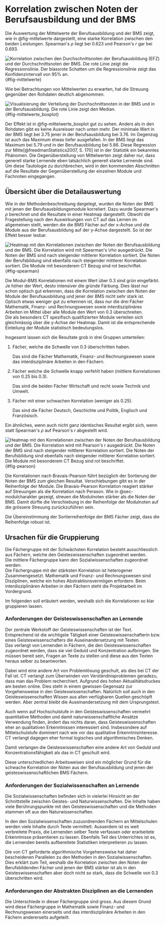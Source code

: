 # Korrelation zwischen Noten der Berufsausbildung und der BMS

Die Auswertung der Mittelwerte der Berufsausbildung und der BMS zeigt,
wie in @fig-mittelwerte dargestellt,
eine starke Korrelation zwischen den beiden Leistungen. Spearman's $\rho$
liegt bei 0.623 und Pearson's $r$ gar bei 0.693.

![Korrelation zwischen den Durchschnittsnoten der Berufsausbildung (EFZ)
und der Durchschnittsnoten der BMS. Die rote Linie zeigt die
Regressionslinie. Der blassrote Schatten um die Regressionslinie zeigt
das Konfidenzintervall von 95%
an.](../graphics/scatterplot_mittelwerte.svg){#fig-mittelwerte}

Wie bei Betrachtungen von Mittelwerten zu erwarten, hat die Streuung
gegenüber den Rohdaten deutlich abgenommen.

![Visualisierung der Verteilung der Durchschnittsnoten in der BMS und in
der Berufsausbildung. Die rote Linie zeigt den
Median.](../graphics/verteilung_durchschnitte.svg){#fig-mittelwerte_boxplot}

Der Effekt ist in @fig-mittelwerte_boxplot gut zu sehen.
Anders als in den Rohdaten gibt es keine Ausreisser nach unten mehr. Der minimale Wert in der
BMS liegt bei 3.75 jener in der Berufsausbildung bei 3.76. Im Gegenzug
ist auch das Maximum etwas tiefer ausgefallen. In der BMS liegt das
Maximum bei 5.79 und in der Berufsausbildung bei 5.86. Diese Regression
zur Mitte[@freedmanStatistics2007, S. 170] ist in der Statistik ein
bekanntes Phänomen. Die Gegenüberstellung von Mittelwerten zeigt daher
nur, dass generell starke Lernende eben tatsächlich generell starke
Lernende sind. Um diese Tautologie zu durchbrechen, wird in den
kommenden Abschnitten auf die Resultate der Gegenüberstellung der
einzelnen Module und Fachnoten eingegangen.

## Übersicht über die Detailauswertung

Wie in der Methodenbeschreibung dargelegt, wurden die Noten der BMS mit
jenen der Berufsausbildungsmodule korreliert. Dazu wurde Spearman's
$\rho$ berechnet und die Resultate in einer Heatmap dargestellt.
Obwohl
die Fragestellung nach den Auswirkungen von CT auf das Lernen im
allgemeinen stellt, werden die die BMS Fächer auf der x-Achse und die
Module aus der Berufsausbildung auf der y-Achse dargestellt. So ist der
Effekt besser lesbar.


![Heatmap mit den Korrelationen zwischen der Noten der Berufsausbildung
und der BMS. Die
Korrelation wird mit Spearman's $\rho$ ausgedrückt. Die Noten der BMS
sind nach steigender mittlerer Korrelation
sortiert. Die Noten der Berufsbildung sind ebenfalls nach steigender
mittlerer Korrelation sortiert. Die Module mit besonderem CT Bezug sind
rot
beschriftet.](../graphics/spearmankorrelationen_heatmap.svg){#fig-spearman}

Die Modul-BMS Korrelationen mit einem Wert über 0.3 sind grün
eingefärbt. Je höher der Wert, desto intensiver die gründe Färbung. Dies
lässt nur schon optisch gut erkennen, dass die Korrelation zwischen den
Noten der Module der Berufsausbildung und jener der BMS nicht sehr stark
ist. Optisch etwas weniger gut zu erkennen ist, dass nur die drei Fächer
Mathematik, Finanz- und Rechnungswesen sowie interdisziplinäres Arbeiten
im Mittel über alle Module den Wert von 0.3 überschreiten.  
Die als besonders CT spezifisch qualifizierten Module verteilen sich
gleichmässig über die y-Achse der Heatmap. Damit ist die entsprechende
Einteilung der Module statistisch bedeutungslos.

Insgesamt lassen sich die Resultate grob in drei Gruppen unterteilen:

1. Fächer, welche die Schwelle von 0.3 überschritten haben.
   
   Das sind die Fächer Mathematik, Finanz- und Rechnungswesen sowie das
   interdisziplinäre Arbeiten in den Fächern.
2. Fächer welche die Schwelle knapp verfehlt haben (mittlere
   Korrelationen von 0.25 bis 0.3).

   Das sind die beiden Fächer Wirtschaft und recht sowie Technik und
   Umwelt.
3. Fächer mit einer schwachen Korrelation (weniger als 0.25).

   Das sind die Fächer Deutsch, Geschichte und Politik, Englisch und
   Französisch.

Ein ähnliches, wenn auch nicht ganz identisches Resultat ergibt sich,
wenn statt Spearman's $\rho$ auf Pearson's $r$ abgestellt wird.

![Heatmap mit den Korrelationen zwischen der Noten der Berufsausbildung
und der BMS. Die
Korrelation wird mit Pearson's $r$ ausgedrückt. Die Noten der BMS
sind nach steigender mittlerer Korrelation
sortiert. Die Noten der Berufsbildung sind ebenfalls nach steigender
mittlerer Korrelation sortiert. Die Module mit besonderem CT Bezug sind
rot
beschriftet.](../graphics/korrelationen_heatmap.svg){#fig-pearson}

Die Korrelationen nach Bravais-Pearson führt bezüglich der Sortierung
der Noten der BMS zum gleichen Resultat. Verschiebungen gibt es in der
Reihenfolge der Module. Die Bravais-Pearson Korrelation reagiert stärker
auf Streuungen als die Korrelation nach Perason. Wie in
@sec-modulcharakter gezeigt, streuen die Modulnoten stärker als die
Noten der BMS. Damit dürfte die Verschiebung in der Reihenfolge der
Modulnoten auf die grössere Streuung zurückzuführen sein.

Die Übereinstimmung der Sortierreihenfolge der BMS Fächer zeigt, dass
die Reihenfolge robust ist.

## Ursachen für die Gruppierung

Die Fächergruppe mit der Schwächsten Korrelation besteht ausschliesslich
aus Fächern, welche den Geisteswissenschaften zugeordnet werden.  
Die mittlere Fächergruppe kann den Sozialwissenschaften zugeordnet
werden.  
Die Fächergruppe mit der stärksten Korrelation ist heterogener
Zusammengesetzt. Mathematik und Finanz- und Rechnungswesen sind
Disziplinen, welche ein hohes Abstraktionsvermögen erfordern. Beim
interdisziplinären Arbeiten in den Fächern steht die Projektarbeit im
Vordergrund.

Im folgenden soll erläutert werden, weshalb sich die Korrelationen so
klar gruppieren lassen.

### Anforderungen der Geisteswissenschaften an Lernende

Der zentrale Werkstoff der Geisteswissenschaften ist der Text.
Entsprechend ist die wichtigste Tätigkeit einer Geisteswissenschafterin
bzw. eines Geisteswissenschafters die Auseinandersetzung mit Texten.  
Das verlangt von Lernenden in Fächern, die den Geisteswissenschaften
zugeordnet werden, dass sie viel Geduld und Konzentration aufbringen.
Sie müssen bereit sein, Fragen an Texte zu stellen und diese aus den
Texten heraus selber zu beantworten.

Dabei wird eine andere Art von Problemlösung geschult, als dies bei CT
der Fall ist. CT verlangt zum Überwinden von Verständnisproblemen
geradezu, dass man das Problem recherchiert. Aufgrund des hohen
Aktualitätsdruckes am besten online. Dies steht in einem gewissen
Gegensatz zur Vorgehensweise in den Geisteswissenschaften. Natürlich
soll auch in den Geisteswissenschaften Wissen aus allen verfügbaren
Quellen geschöpft werden. Aber zentral bleibt die Auseinandersetzung mit
dem Ursprungstext.

Auch wenn auf Hochschulstufe in den Geisteswissenschaften vermehrt
quantitative Methoden und damit naturwissenschaftliche Ansätze
Verwendung finden, ändert das nichts daran, dass Geisteswissenschaften
eher an qualitativen Erkenntnissen interessiert sind. Insbesondere auf
Mittelschulstufe dominiert nach wie vor das qualitative
Erkenntnisinteresse. CT verlangt
dagegen eher formal logisches und algorithmisches Denken.

Damit verlangen die Geisteswissenschaften eine andere Art von Geduld und
Konzentrationsfähigkeit als das in CT geschult wird.

Diese unterschiedlichen Arbeitsweisen sind ein möglicher Grund für die
schwache Korrelation der Noten aus der Berufsausbildung und jenen der
geisteswissenschaftlichen BMS Fächern.

### Anforderungen der Sozialwissenschaften an Lernende

Die Sozialwissenschaften befinden sich in vielerlei Hinsicht an der
Schnittstelle zwischen Geistes- und Naturwissenschaften. Die Inhalte
haben viele Berührungspunkte mit den Geisteswissenschaften und die
Methoden stammen oft aus den Naturwissenschaften.

In den den Sozialwissenschaften zuzuordnenden Fächern an Mittelschulen
werden viele Inhalte durch Texte vermittelt. Ausserdem ist es weit
verbreitete Praxis, die Lernenden selber Texte verfassen oder
erarbeitete Erkenntnisse präsentieren zu lassen. Ebenfalls Teil des
Unterrichtes ist es, die Lernenden bereits aufbereitete Statistiken
interpretieren zu lassen.

Die von CT geforderte algorithmische Vorgehensweise hat daher
bescheidenen Parallelen
zu den Methoden in den Sozialwissenschaften. Dies erklärt zum Teil,
weshalb die Korrelation zwischen den Noten der Berufsbildenden Fächer
und jenen der BMS stärker ist als in den Geisteswissenschaften aber doch
nicht so stark, dass die Schwelle von 0.3 überschritten wird.

### Anforderungen der Abstrakten Disziplinen an die Lernenden

Die Unterschiede in dieser Fächergruppe sind gross. Aus diesem Grund
wird diese Fächergruppe in Mathematik sowie Finanz- und
Rechnungswesen einerseits und das interdisziplinäre Arbeiten in den
Fächern andererseits aufgeteilt.

